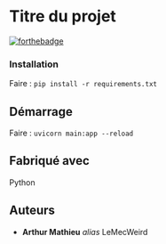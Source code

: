 # Titre du projet

[![forthebadge](http://forthebadge.com/images/badges/built-with-love.svg)](http://forthebadge.com)

<!-- Une petite description du projet -->

<!-- ## Pour commencer

Entrez ici les instructions pour bien débuter avec votre projet... -->

<!-- ### Pré-requis

Ce qu'il est requis pour commencer avec votre projet...

- Programme 1
- Programme 2
- etc... -->

### Installation

Faire : `pip install -r requirements.txt`

## Démarrage

Faire : `uvicorn main:app --reload`

## Fabriqué avec

Python

<!-- Entrez les programmes/logiciels/ressources que vous avez utilisé pour développer votre projet

_exemples :_
* [Materialize.css](http://materializecss.com) - Framework CSS (front-end)
* [Atom](https://atom.io/) - Editeur de textes -->

<!-- ## Versions
Listez les versions ici 
_exemple :_
**Dernière version stable :** 5.0
**Dernière version :** 5.1
Liste des versions : [Cliquer pour afficher](https://github.com/your/project-name/tags)
_(pour le lien mettez simplement l'URL de votre projets suivi de ``/tags``)_ -->

## Auteurs
* **Arthur Mathieu** _alias_ LeMecWeird

<!-- ## License

Ce projet est sous licence ``exemple: WTFTPL`` - voir le fichier [LICENSE.md](LICENSE.md) pour plus d'informations -->


